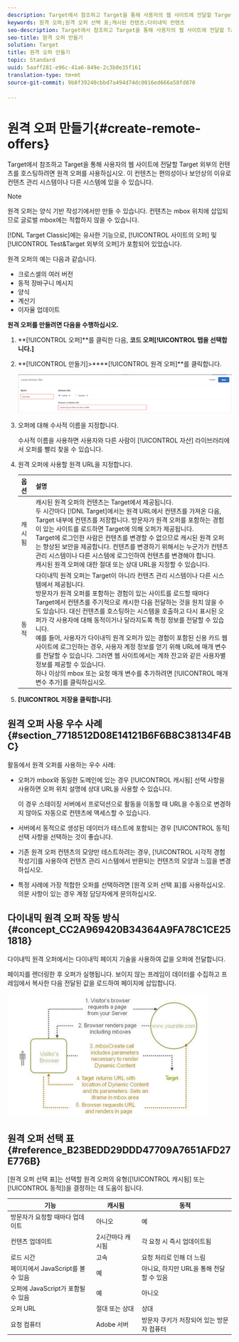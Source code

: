 ```yaml
---
description: Target에서 참조하고 Target을 통해 사용자의 웹 사이트에 전달할 Target 외부의 컨텐츠를 호스팅하려면 원격 오퍼를 사용하십시오. 이 컨텐츠는 편의성이나 보안상의 이유로 컨텐츠 관리 시스템이나 다른 시스템에 있을 수 있습니다.
keywords: 원격 오퍼;원격 오퍼 선택 표;캐시된 컨텐츠;다이내믹 컨텐츠
seo-description: Target에서 참조하고 Target을 통해 사용자의 웹 사이트에 전달할 Target 외부의 컨텐츠를 호스팅하려면 원격 오퍼를 사용하십시오. 이 컨텐츠는 편의성이나 보안상의 이유로 컨텐츠 관리 시스템이나 다른 시스템에 있을 수 있습니다.
seo-title: 원격 오퍼 만들기
solution: Target
title: 원격 오퍼 만들기
topic: Standard
uuid: 5aaff281-e96c-41a6-849e-2c3b0e35f161
translation-type: tm+mt
source-git-commit: 9b8f39240cbbd7a494d74dc0016ed666a58fd870

---
```



# 원격 오퍼 만들기{#create-remote-offers}

Target에서 참조하고 Target을 통해 사용자의 웹 사이트에 전달할 Target 외부의 컨텐츠를 호스팅하려면 원격 오퍼를 사용하십시오. 이 컨텐츠는 편의성이나 보안상의 이유로 컨텐츠 관리 시스템이나 다른 시스템에 있을 수 있습니다.

>[!NOTE]
>
>원격 오퍼는 양식 기반 작성기에서만 만들 수 있습니다. 컨텐츠는 mbox 위치에 삽입되므로 글로벌 mbox에는 적합하지 않을 수 있습니다.
>
>[!DNL Target Classic]에는 유사한 기능으로, [!UICONTROL 사이트의 오퍼] 및 [!UICONTROL Test&amp;Target 외부의 오퍼]가 포함되어 있었습니다.

원격 오퍼의 예는 다음과 같습니다.

* 크로스셀의 여러 버전
* 동적 장바구니 메시지
* 양식
* 계산기
* 이자율 업데이트

**원격 오퍼를 만들려면 다음을 수행하십시오.**

1. **[!UICONTROL 오퍼]**를 클릭한 다음, **코드 오퍼[!UICONTROL 탭을 선택합니다.]**
1. **[!UICONTROL 만들기]&gt;****[!UICONTROL 원격 오퍼]**를 클릭합니다.

   ![](assets/remote_offer_ui.png)

1. 오퍼에 대해 수사적 이름을 지정합니다.

   수사적 이름을 사용하면 사용자와 다른 사람이 [!UICONTROL 자산] 라이브러리에서 오퍼를 빨리 찾을 수 있습니다.

1. 원격 오퍼에 사용할 원격 URL을 지정합니다.

   | 옵션 | 설명 |
   |--- |--- |
   | 캐시됨 | 캐시된 원격 오퍼의 컨텐츠는 Target에서 제공됩니다.<br>두 시간마다 [!DNL Target]에서는 원격 URL에서 컨텐츠를 가져온 다음, Target 내부에 컨텐츠를 저장합니다. 방문자가 원격 오퍼를 포함하는 경험이 있는 사이트를 로드하면 Target에 의해 오퍼가 제공됩니다.<br>Target에 로그인한 사람은 컨텐츠를 변경할 수 없으므로 캐시된 원격 오퍼는 향상된 보안을 제공합니다. 컨텐츠를 변경하기 위해서는 누군가가 컨텐츠 관리 시스템이나 다른 시스템에 로그인하여 컨텐츠를 변경해야 합니다.<br>캐시된 원격 오퍼에 대한 절대 또는 상대 URL을 지정할 수 있습니다. |
   | 동적 | 다이내믹 원격 오퍼는 Target이 아니라 컨텐츠 관리 시스템이나 다른 시스템에서 제공됩니다.<br>방문자가 원격 오퍼를 포함하는 경험이 있는 사이트를 로드할 때마다 Target에서 컨텐츠를 주기적으로 캐시한 다음 전달하는 것을 원치 않을 수도 있습니다. 대신 컨텐츠를 호스팅하는 시스템을 호출하고 다시 표시된 오퍼가 각 사용자에 대해 동적이거나 달라지도록 특정 정보를 전달할 수 있습니다.<br>예를 들어, 사용자가 다이내믹 원격 오퍼가 있는 경험이 포함된 신용 카드 웹 사이트에 로그인하는 경우, 사용자 계정 정보를 얻기 위해 URL에 매개 변수를 전달할 수 있습니다. 그러면 웹 사이트에서는 계좌 잔고와 같은 사용자별 정보를 제공할 수 있습니다.<br>하나 이상의 mbox 또는 요청 매개 변수를 추가하려면 [!UICONTROL 매개 변수 추가]를 클릭하십시오. |

1. **[!UICONTROL 저장을 클릭합니다]**.

## 원격 오퍼 사용 우수 사례 {#section_7718512D08E14121B6F6B8C38134F4BC}

활동에서 원격 오퍼를 사용하는 우수 사례:

* 오퍼가 mbox와 동일한 도메인에 있는 경우 [!UICONTROL 캐시됨] 선택 사항을 사용하면 오퍼 위치 설명에 상대 URL을 사용할 수 있습니다.

   이 경우 스테이징 서버에서 프로덕션으로 활동을 이동할 때 URL을 수동으로 변경하지 않아도 자동으로 컨텐츠에 액세스할 수 있습니다.

* 서버에서 동적으로 생성된 데이터가 테스트에 포함되는 경우 [!UICONTROL 동적] 선택 사항을 선택하는 것이 좋습니다.
* 기존 원격 오퍼 컨텐츠의 모양만 테스트하려는 경우, [!UICONTROL 시각적 경험 작성기]를 사용하여 컨텐츠 관리 시스템에서 반환되는 컨텐츠의 모양과 느낌을 변경하십시오.
* 특정 사례에 가장 적합한 오퍼를 선택하려면 [원격 오퍼 선택 표]를 사용하십시오. 의문 사항이 있는 경우 계정 담당자에게 문의하십시오.

## 다이내믹 원격 오퍼 작동 방식 {#concept_CC2A969420B34364A9FA78C1CE251818}

다이내믹 원격 오퍼에서는 다이내믹 페이지 기술을 사용하여 값을 오퍼에 전달합니다.

페이지를 렌더링한 후 오퍼가 실행됩니다. 보이지 않는 프레임이 데이터를 수집하고 프레임에서 복사한 다음 전달된 값을 로드하여 페이지에 삽입합니다.

![](assets/remote_offer_howitworks_2.jpeg)

## 원격 오퍼 선택 표 {#reference_B23BEDD29DDD47709A7651AFD27E776B}

[원격 오퍼 선택 표]는 선택할 원격 오퍼의 유형([!UICONTROL 캐시됨] 또는 [!UICONTROL 동적])을 결정하는 데 도움이 됩니다.

| 기능 | 캐시됨 | 동적 |
|--- |--- |--- |
| 방문자가 요청할 때마다 업데이트 | 아니오 | 예 |
| 컨텐츠 업데이트 | 2시간마다 캐시됨 | 각 요청 시 즉시 업데이트됨 |
| 로드 시간 | 고속 | 요청 처리로 인해 더 느림 |
| 페이지에서 JavaScript를 볼 수 있음 | 예 | 아니요, 하지만 URL을 통해 전달할 수 있음 |
| 오퍼에 JavaScript가 포함될 수 있음 | 예 | 아니오 |
| 오퍼 URL | 절대 또는 상대 | 상대 |
| 요청 컴퓨터 | Adobe 서버 | 방문자 쿠키가 저장되어 있는 방문자 컴퓨터 |